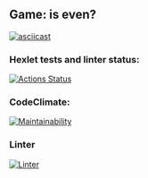 
## Game: is even?
[![asciicast](https://asciinema.org/a/uiQEm76tiwa2N4PNMbAH6HGSu.svg)](https://asciinema.org/a/uiQEm76tiwa2N4PNMbAH6HGSu)

### Hexlet tests and linter status:
[![Actions Status](https://github.com/lastpatrol/frontend-project-lvl1/workflows/hexlet-check/badge.svg)](https://github.com/lastpatrol/frontend-project-lvl1/actions)

### CodeClimate:
[![Maintainability](https://api.codeclimate.com/v1/badges/a99a88d28ad37a79dbf6/maintainability)](https://codeclimate.com/github/codeclimate/codeclimate/maintainability)

### Linter
[![Linter](https://github.com/lastpatrol/frontend-project-lvl1/workflows/Linter/badge.svg)](https://github.com/lastpatrol/frontend-project-lvl1/actions)


